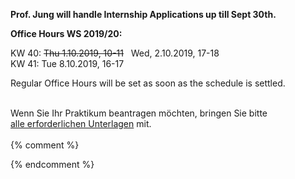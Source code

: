 

<b>Prof. Jung will handle Internship Applications up till Sept 30th.</b>
<br/>

<b> Office Hours WS 2019/20: </b>
<br/>

KW 40: <s>Thu 1.10.2019, 10-11</s>
&nbsp;&nbsp;Wed, 2.10.2019, 17-18<br/>
KW 41: Tue 8.10.2019, 16-17<br/>

Regular Office Hours will be set as soon as the schedule is settled.<br/><br/>


Wenn Sie Ihr Praktikum beantragen möchten, bringen Sie bitte<br />
<a href ="https://imi-bachelor.htw-berlin.de/studium/praktikum/#c10769">
alle erforderlichen Unterlagen</a> mit.
<br /><br />
{% comment %}
<div class="alert alert-info" role="alert"></div>

<div class="alert alert-danger" role="alert"></div>

{% endcomment %}

